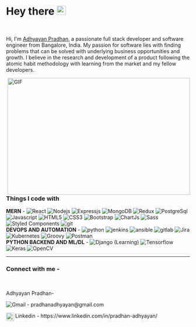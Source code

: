 <h1>Hey there <img src="https://media.giphy.com/media/hvRJCLFzcasrR4ia7z/giphy.gif" width="25px"></h1> 

<br />

Hi, I'm [Adhyayan Pradhan](#), a passionate full stack developer and software engineer from Bangalore, India. My passion for software lies with finding problems that can be solved with underlying business opportunities and growth. I believe in the research and development of a product following the atomic habit methodology with learning from the market and my fellow developers.

  <img align="right" alt="GIF" src="https://github.com/Adhyayanpradhan/Adhyayanpradhan/blob/main/vid.gif?raw=true" width="500" height="320" />

<h3>Things I code with</h3>
<p>
<strong>MERN</strong> - 
    <img alt="React" src="https://img.shields.io/badge/react-%2320232a.svg?style=for-the-badge&logo=react&logoColor=%2361DAFB" />
    <img alt="Nodejs" src="https://img.shields.io/badge/node.js-6DA55F?style=for-the-badge&logo=node.js&logoColor=white" />
    <img alt="Expressjs" src="https://img.shields.io/badge/express.js-%23404d59.svg?style=for-the-badge&logo=express&logoColor=%2361DAFB" />
    <img alt="MongoDB" src="https://img.shields.io/badge/MongoDB-%234ea94b.svg?style=for-the-badge&logo=mongodb&logoColor=white" />
 <img alt="Redux" src="https://img.shields.io/badge/redux-%23593d88.svg?style=for-the-badge&logo=redux&logoColor=white" />
  <img alt="PostgreSql" src="https://img.shields.io/badge/postgres-%23316192.svg?style=for-the-badge&logo=postgresql&logoColor=white" />
  <img alt="Javascript" src="https://img.shields.io/badge/javascript-%23323330.svg?style=for-the-badge&logo=javascript&logoColor=%23F7DF1E" />
  <img alt="HTML5" src="https://img.shields.io/badge/html5-%23E34F26.svg?style=for-the-badge&logo=html5&logoColor=white" />
    <img alt="CSS3" src="https://img.shields.io/badge/css3-%231572B6.svg?style=for-the-badge&logo=css3&logoColor=white" />
  <img alt="Bootstrap" src="https://img.shields.io/badge/bootstrap-%23563D7C.svg?style=for-the-badge&logo=bootstrap&logoColor=white" />
  <img alt="ChartJs" src="https://img.shields.io/badge/chart.js-F5788D.svg?style=for-the-badge&logo=chart.js&logoColor=white" />
  <img alt="Sass" src="https://img.shields.io/badge/-Sass-CC6699?style=flat-square&logo=sass&logoColor=white" />
  <img alt="Styled Components" src="https://img.shields.io/badge/styled--components-DB7093?style=for-the-badge&logo=styled-components&logoColor=white" />
  <img alt="git" src="https://img.shields.io/badge/git-%23F05033.svg?style=for-the-badge&logo=git&logoColor=white" />
<br />
<strong>DEVOPS AND AUTOMATION</strong> -  
  <img alt="python" src="https://img.shields.io/badge/python-3670A0?style=for-the-badge&logo=python&logoColor=ffdd54" />
  <img alt="jenkins" src="https://img.shields.io/badge/jenkins-%232C5263.svg?style=for-the-badge&logo=jenkins&logoColor=white" /> 
  <img alt="ansible" src="https://img.shields.io/badge/ansible-%231A1918.svg?style=for-the-badge&logo=ansible&logoColor=white" />
  <img alt="gitlab" src="https://img.shields.io/badge/gitlab-%23181717.svg?style=for-the-badge&logo=gitlab&logoColor=white" /> 
  <img alt="Jira" src="https://img.shields.io/badge/jira-%230A0FFF.svg?style=for-the-badge&logo=jira&logoColor=white" />  
  <img alt="Kubernetes" src="https://img.shields.io/badge/kubernetes-%23326ce5.svg?style=for-the-badge&logo=kubernetes&logoColor=white" />
  <img alt="Groovy" src="https://img.shields.io/badge/Apache%20Groovy-4298B8.svg?style=for-the-badge&logo=Apache+Groovy&logoColor=white" />
  <img alt="Postman" src="https://img.shields.io/badge/Postman-FF6C37?style=for-the-badge&logo=postman&logoColor=white" />
<br />
<strong>PYTHON BACKEND AND ML/DL</strong> - 
  <img alt="Django" src="https://img.shields.io/badge/django-%23092E20.svg?style=for-the-badge&logo=django&logoColor=white" /> (Learning)
  <img alt="Tensorflow" src="https://img.shields.io/badge/TensorFlow-%23FF6F00.svg?style=for-the-badge&logo=TensorFlow&logoColor=white" />
  <img alt="Keras" src="https://img.shields.io/badge/Keras-%23D00000.svg?style=for-the-badge&logo=Keras&logoColor=white" />
  <img alt="OpenCV" src="https://img.shields.io/badge/opencv-%23white.svg?style=for-the-badge&logo=opencv&logoColor=white" />
</p>

<hr />
<h3>Connect with me - </h3>
<br />
<div>
  <p>Adhyayan Pradhan-</p>
  <p><img alt="Gmail" src="https://img.shields.io/badge/Gmail-D14836?style=for-the-badge&logo=gmail&logoColor=white" /> - pradhanadhyayan@gmail.com</p>
  <p>
    Linkedin - https://www.linkedin.com/in/pradhan-adhyayan/<span>
    <a href="https://www.linkedin.com/in/pradhan-adhyayan/">
  <img align="left" alt="Adhyayan's LinkedIN" width="22px" src="https://raw.githubusercontent.com/peterthehan/peterthehan/master/assets/linkedin.svg" />
    </a>
    </span>
  </p>
</div>
